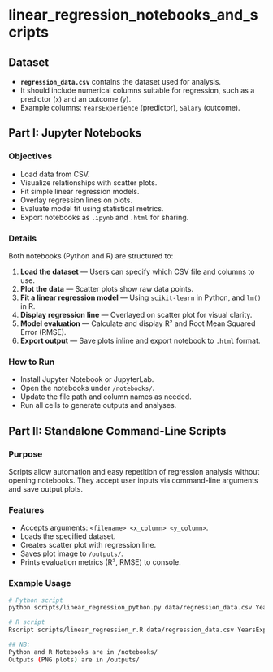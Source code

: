 # linear_regression_notebooks_and_scripts

## Dataset

- **`regression_data.csv`** contains the dataset used for analysis.  
- It should include numerical columns suitable for regression, such as a predictor (`x`) and an outcome (`y`).  
- Example columns: `YearsExperience` (predictor), `Salary` (outcome).

## Part I: Jupyter Notebooks

### Objectives

- Load data from CSV.
- Visualize relationships with scatter plots.
- Fit simple linear regression models.
- Overlay regression lines on plots.
- Evaluate model fit using statistical metrics.
- Export notebooks as `.ipynb` and `.html` for sharing.

### Details

Both notebooks (Python and R) are structured to:

1. **Load the dataset** — Users can specify which CSV file and columns to use.
2. **Plot the data** — Scatter plots show raw data points.
3. **Fit a linear regression model** — Using `scikit-learn` in Python, and `lm()` in R.
4. **Display regression line** — Overlayed on scatter plot for visual clarity.
5. **Model evaluation** — Calculate and display R² and Root Mean Squared Error (RMSE).
6. **Export output** — Save plots inline and export notebook to `.html` format.

### How to Run

- Install Jupyter Notebook or JupyterLab.
- Open the notebooks under `/notebooks/`.
- Update the file path and column names as needed.
- Run all cells to generate outputs and analyses.

## Part II: Standalone Command-Line Scripts

### Purpose

Scripts allow automation and easy repetition of regression analysis without opening notebooks. They accept user inputs via command-line arguments and save output plots.

### Features

- Accepts arguments: `<filename> <x_column> <y_column>`.
- Loads the specified dataset.
- Creates scatter plot with regression line.
- Saves plot image to `/outputs/`.
- Prints evaluation metrics (R², RMSE) to console.

### Example Usage

```bash
# Python script
python scripts/linear_regression_python.py data/regression_data.csv YearsExperience Salary

# R script
Rscript scripts/linear_regression_r.R data/regression_data.csv YearsExperience Salary

## NB:
Python and R Notebooks are in /notebooks/
Outputs (PNG plots) are in /outputs/
